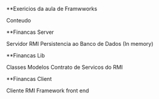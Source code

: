 **Exericios da aula de Framwworks

Conteudo

**Financas Server 

Servidor RMI 
Persistencia ao Banco de Dados (In memory)

**Financas Lib 

Classes Modelos
Contrato de Servicos do RMI

**Financas Client

Cliente RMI
Framework front end


